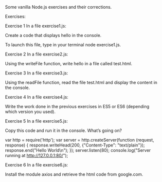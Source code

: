 Some vanilla Node.js exercises and their corrections. 


Exercises: 

Exercise 1
In a file exercise1.js:

Create a code that displays hello in the console.

To launch this file, type in your terminal node exercise1.js.

Exercise 2
In a file exercise2.js:

Using the writeFile function, write hello in a file called test.html.

Exercise 3 
In a file exercise3.js:

Using the readFile function, read the file test.html and display the content in the console.

Exercise 4
In a file exercise4.js:

Write the work done in the previous exercises in ES5 or ES6 (depending which version you used).

Exercise 5 
In a file exercise5.js:

Copy this code and run it in the console. What’s going on?

var http = require('http');
var server = http.createServer(function (request, response) {
  response.writeHead(200, {"Content-Type": "text/plain"});
  response.end("Hello World\n");
});
server.listen(80);
console.log("Server running at http://127.0.0.1:80/");


Exercise 6
In a file exercise6.js:

Install the module axios and retrieve the html code from google.com.

